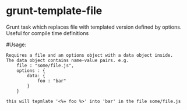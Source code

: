 grunt-template-file
===================

Grunt task which replaces file with templated version defined by options. Useful for compile time definitions

#Usage: 

    Requires a file and an options object with a data object inside. 
    The data object contains name-value pairs. e.g.
        file : "some/file.js",
        options : {
            data: {
                foo : "bar"
            }
        }

    this will tepmlate '<%= foo %>' into 'bar' in the file some/file.js
